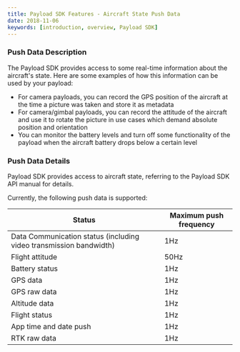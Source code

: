 ```yaml
---
title: Payload SDK Features - Aircraft State Push Data
date: 2018-11-06
keywords: [introduction, overview, Payload SDK]
---
```


### Push Data Description

The Payload SDK provides access to some real-time information about the aircraft's state. Here are some examples of how this information can be used by your payload:

- For camera payloads, you can record the GPS position of the aircraft at the time a picture was taken and store it as metadata
- For camera/gimbal payloads, you can record the attitude of the aircraft and use it to rotate the picture in use cases which demand absolute position and orientation
- You can monitor the battery levels and turn off some functionality of the payload when the aircraft battery drops below a certain level


### Push Data Details
Payload SDK provides access to aircraft state, referring to the Payload SDK API manual for details. 

Currently, the following push data is supported:

<table id="t01">
  <thead>
    <tr>
      <th>Status</th>
      <th>Maximum push frequency</th>
    </tr>
  </thead>
  <tbody>
    <tr>
      <td> Data Communication status (including video transmission bandwidth)</th>
      <td>1Hz</td>        
    </tr>
    <tr>
      <td>Flight attitude</th>
      <td>50Hz</td>        
    </tr>
    <tr>
      <td>Battery status</th>
      <td>1Hz</td>        
    </tr>
    <tr>
      <td>GPS data</th>
      <td>1Hz</td>        
    </tr>
    <tr>
      <td>GPS raw data</th>
      <td>1Hz</td>        
    </tr>
    <tr>
      <td>Altitude data</th>
      <td>1Hz</td>        
    </tr>
    <tr>
      <td>Flight status</th>
      <td>1Hz</td>        
    </tr>
    <tr>
      <td>App time and date push</th>
      <td>1Hz</td>        
    </tr>
    <tr> 
      <td>RTK raw data</th>
      <td>1Hz</td>        
    </tr>
  </tbody>
</table>
